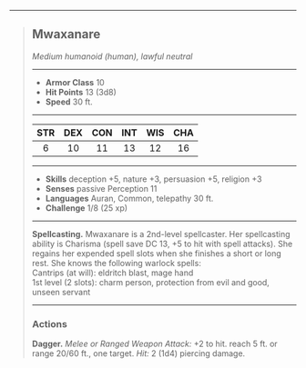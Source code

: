 ***
> ## Mwaxanare
> *Medium humanoid (human), lawful neutral*
> 
> ***
> 
> - **Armor Class** 10
> - **Hit Points** 13 (3d8)
> - **Speed** 30 ft.
> 
> ***
> 
> |STR|DEX|CON|INT|WIS|CHA|
> |:---:|:---:|:---:|:---:|:---:|:---:|
> |6|10|11|13|12|16|
> 
> ***
> 
> - **Skills** deception +5, nature +3, persuasion +5, religion +3
> - **Senses** passive Perception 11
> - **Languages** Auran, Common, telepathy 30 ft.
> - **Challenge** 1/8 (25 xp)
> 
> ***
> 
> **Spellcasting.** Mwaxanare is a 2nd-level spellcaster. Her spellcasting ability is Charisma (spell save DC 13, +5 to hit with spell attacks). She regains her expended spell slots when she finishes a short or long rest. She knows the following warlock spells:  
> Cantrips (at will): eldritch blast, mage hand  
> 1st level (2 slots): charm person, protection from evil and good, unseen servant
> 
> ***
> 
> ### Actions
> **Dagger.** *Melee or Ranged Weapon Attack:* +2 to hit. reach 5 ft. or range 20/60 ft., one target. *Hit:* 2 (1d4) piercing damage.